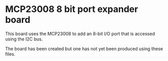 # MCP23008 8 bit port expander board

This board uses the MCP23008 to add an 8-bit I/O port that is accessed using the I2C bus.

The board has been created but one has not yet been produced using these files.

